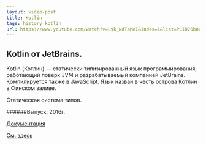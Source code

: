 ```yaml
---
layout: video-post
title: Kotlin
tags: history kotlin
url: https://www.youtube.com/watch?v=L9k_NdTaMeI&index=1&list=PLIU76b8Cjem4ZOt3tlWykUX1AjL9zE19t&t=85s
---
```


## Kotlin от JetBrains.
Kotlin (Котлин) — статически типизированный язык программирования, 
работающий поверх JVM и разрабатываемый компанией JetBrains. 
Компилируется также в JavaScript. 
Язык назван в честь острова Котлин в Финском заливе.

Статическая система типов.

######Выпуск: 2016г.

[Документация](https://kotlinlang.org/docs/kotlin-docs.pdf)

[См. здесь](https://www.youtube.com/playlist?list=PLIU76b8Cjem4ZOt3tlWykUX1AjL9zE19t)